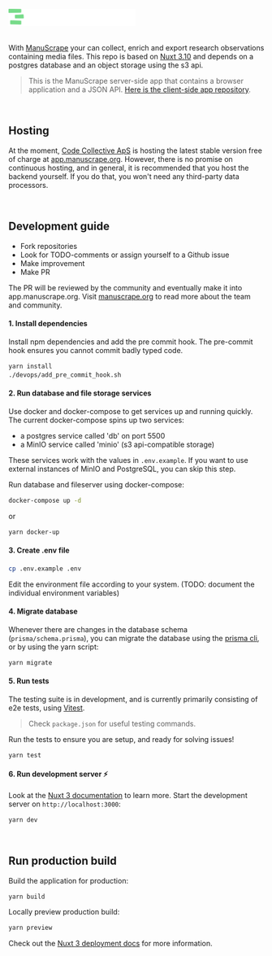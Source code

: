 <br />

<a href="https://github.com/nikobojs/manuscrape_electron">
<picture>
  <source media="(prefers-color-scheme: light)" srcset="/public/logo/manuscrape-logo-dark.svg">
  <source media="(prefers-color-scheme: dark)" srcset="/public/logo/manuscrape-logo-light.svg">
  <img width="250" alt="Manuscape logo" src="/public/logo/manuscrape-logo-light.svg">
</picture>
</a>
<br />
<br />

With [ManuScrape](https://manuscrape.org) your can collect, enrich and export research observations containing media files. This repo is based on [Nuxt 3.10](https://nuxt.com/) and depends on a postgres database and an object storage using the s3 api.

> This is the ManuScrape server-side app that contains a browser application and a JSON API. [Here is the client-side app repository](https://github.com/nikobojs/manuscrape_electron).

<br />

## Hosting

At the moment, [Code Collective ApS](codecollective.dk) is hosting the latest stable version free of charge at [app.manuscrape.org](https://app.manuscrape.org). However, there is no promise on continuous hosting, and in general, it is recommended that you host the backend yourself. If you do that, you won't need any third-party data processors.

<br />

## Development guide

- Fork repositories
- Look for TODO-comments or assign yourself to a Github issue
- Make improvement
- Make PR

The PR will be reviewed by the community and eventually make it into app.manuscrape.org. Visit [manuscrape.org](https://manuscrape.org) to read more about the team and community.


#### 1. Install dependencies

Install npm dependencies and add the pre commit hook. The pre-commit hook ensures you cannot commit badly typed code.

```bash
yarn install
./devops/add_pre_commit_hook.sh
```

#### 2. Run database and file storage services

Use docker and docker-compose to get services up and running quickly. The current docker-compose spins up two services:

- a postgres service called 'db' on port 5500
- a MinIO service called 'minio' (s3 api-compatible storage)

These services work with the values in `.env.example`. If you want to use external instances of MinIO and PostgreSQL, you can skip this step.

Run database and fileserver using docker-compose:

```bash
docker-compose up -d
```
or
```bash
yarn docker-up
```

#### 3. Create .env file

```bash
cp .env.example .env
```

Edit the environment file according to your system. (TODO: document the individual environment variables)

#### 4. Migrate database

Whenever there are changes in the database schema (`prisma/schema.prisma`), you can migrate the database using the [prisma cli](https://www.prisma.io/docs/reference/api-reference/command-reference), or by using the yarn script:

```bash
yarn migrate
```

#### 5. Run tests

The testing suite is in development, and is currently primarily consisting of e2e tests, using [Vitest](https://vitest.dev/).

> Check `package.json` for useful testing commands.

Run the tests to ensure you are setup, and ready for solving issues!
```bash
yarn test
```

#### 6. Run development server ⚡

Look at the [Nuxt 3 documentation](https://nuxt.com/docs/getting-started/introduction) to learn more.
Start the development server on `http://localhost:3000`:

```bash
yarn dev
```

<br />

## Run production build

Build the application for production:

```bash
yarn build
```

Locally preview production build:

```bash
yarn preview
```

Check out the [Nuxt 3 deployment docs](https://nuxt.com/docs/getting-started/deployment) for more information.
